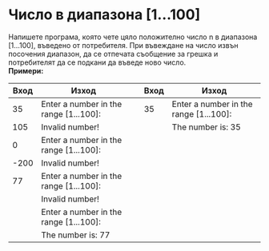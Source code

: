 # Число в диапазона [1…100]
Напишете програма, която чете цяло положително число n в диапазона [1…100], въведено от потребителя. При въвеждане на число извън посочения диапазон, да се отпечата съобщение за грешка и потребителят да се подкани да въведе ново число.
<br>
<b>Примери:</b>
<br>
<table>
<thead><tr><th>Вход</th><th>Изход</th><th>&nbsp;</th><th>Вход</th><th>Изход</th></tr></thead><tbody>
 <tr><td>35</td><td>Еnter a number in the range [1...100]:</td><td>&nbsp;</td><td>35</td><td>Еnter a number in the range [1...100]:</td></tr>
 <tr><td>105</td><td>Invalid number!</td><td>&nbsp;</td><td>&nbsp;</td><td>The number is: 35</td></tr>
 <tr><td>0</td><td>Еnter a number in the range [1...100]:</td><td>&nbsp;</td><td>&nbsp;</td><td>&nbsp;</td></tr>
 <tr><td>-200</td><td>Invalid number!</td><td>&nbsp;</td><td>&nbsp;</td><td>&nbsp;</td></tr>
 <tr><td>77</td><td>Еnter a number in the range [1...100]:</td><td>&nbsp;</td><td>&nbsp;</td><td>&nbsp;</td></tr>
 <tr><td>&nbsp;</td><td>Invalid number!</td><td>&nbsp;</td><td>&nbsp;</td><td>&nbsp;</td></tr>
 <tr><td>&nbsp;</td><td>Еnter a number in the range [1...100]:</td><td>&nbsp;</td><td>&nbsp;</td><td>&nbsp;</td></tr>
 <tr><td>&nbsp;</td><td>The number is: 77</td><td>&nbsp;</td><td>&nbsp;</td><td></td></tr>
</tbody></table>
